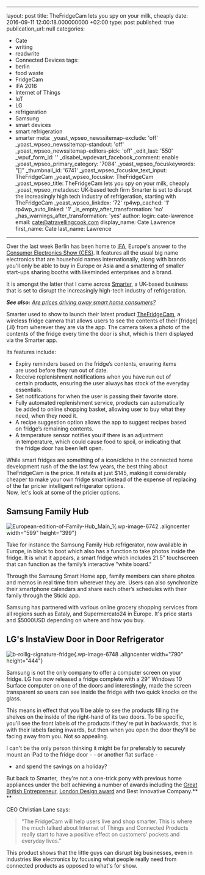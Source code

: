   - --
layout: post
title: TheFridgeCam lets you spy on your milk, cheaply
date: 2016-09-11 12:00:18.000000000 +02:00
type: post
published: true
publication_url: null
categories:
  - Cate
  - writing
  - readwrite
  - Connected Devices
tags:
  - berlin
  - food waste
  - FridgeCam
  - IFA 2016
  - Internet of Things
  - IoT
  - LG
  - refrigeration
  - Samsung
  - smart devices
  - smart refrigeration
  - smarter
meta:
  _yoast_wpseo_newssitemap-exclude: 'off'
  _yoast_wpseo_newssitemap-standout: 'off'
  _yoast_wpseo_newssitemap-editors-pick: 'off'
  _edit_last: '550'
  _wpuf_form_id: ''
  _disabel_wpdevart_facebook_comment: enable
  _yoast_wpseo_primary_category: '7084'
  _yoast_wpseo_focuskeywords: "[]"
  _thumbnail_id: '6741'
  _yoast_wpseo_focuskw_text_input: TheFridgeCam
  _yoast_wpseo_focuskw: TheFridgeCam
  _yoast_wpseo_title: TheFridgeCam lets you spy on your milk, cheaply
  _yoast_wpseo_metadesc: UK-based tech firm Smarter is set to disrupt the increasingly
    high tech industry of refrigeration, starting with TheFridgeCam
  _yoast_wpseo_linkdex: '72'
  rp4wp_cached: '1'
  rp4wp_auto_linked: '1'
  _is_empty_after_transformation: 'no'
  _has_warnings_after_transformation: 'yes'
author:
  login: cate-lawrence
  email: cate@atravellingcook.com
  display_name: Cate Lawrence
  first_name: Cate
  last_name: Lawrence
---
Over the last week Berlin has been home to
[IFA](http://www.ifa-berlin.de/), Europe's answer to the [Consumer
Electronics Show (CES)](https://www.ces.tech/). It features all the
usual big name electronics that are household names internationally,
along with brands you'll only be able to buy in Europe or Asia and a
smattering of smaller start-ups sharing booths with likeminded
enterprises and a brand.

It is amongst the latter that I came across
[Smarter](http://smarter.am/), a UK-based business that is set to
disrupt the increasingly high-tech industry of refrigeration.

***See also:*** [*Are prices driving away smart home
consumers?*](https://readwrite.com/2016/07/14/smart-home-gadgets-too-expensive-vl4/)

Smarter used to show to launch their latest product
[TheFridgeCam](http://fridgecam.squarespace.com/#details-1), a wireless
fridge camera that allows users to see the contents of their
[fridge]{.il} from wherever they are via the app. The camera takes a
photo of the contents of the fridge every time the door is shut, which
is them displayed via the Smarter app.

Its features include:

-   Expiry reminders based on the fridge’s contents, ensuring items
    are used before they run out of date.
-   Receive replenishment notifications when you have run out of
    certain products, ensuring the user always has stock of the everyday
    essentials.
-   Set notifications for when the user is passing their favorite store.
-   Fully automated replenishment service, products can automatically
    be added to online shopping basket, allowing user to buy what they
    need, when they need it.
-   A recipe suggestion option allows the app to suggest recipes based
    on fridge’s remaining contents.
-   A temperature sensor notifies you if there is an adjustment
    in temperature, which could cause food to spoil, or indicating that
    the fridge door has been left open.

While smart fridges are something of a icon/cliche in the connected home
development rush of the the last few years, the best thing about
TheFridgeCam is the price. It retails at just \$145, making it
considerably cheaper to make your own fridge smart instead of the
expense of replacing of the far pricier intelligent refrigerator
options.\
Now, let's look at some of the pricier options.

<div>

Samsung Family Hub
------------------

![European-edition-of-Family-Hub\_Main\_1](rw-import/European-edition-of-Family-Hub_Main_1.jpg){.wp-image-6742
.aligncenter width="599" height="399"}

Take for instance the Samsung Family Hub refrigerator, now available in
Europe, in black to boot which also has a function to take photos inside
the fridge. It is what it appears, a smart fridge which includes 21.5"
touchscreen that can function as the family’s interactive "white board."

Through the Samsung Smart Home app, family members can share photos and
memos in real time from wherever they are. Users can also synchronize
their smartphone calendars and share each other’s schedules with their
family through the Sticki app.

Samsung has partnered with various online grocery shopping services from
all regions such as Eataly, and Supermercato24 in Europe. It's price
starts and \$5000USD depending on where and how you buy.

</div>

<div id="pageContainer2" class="page">

<div class="textLayer">

<div>

LG's InstaView Door in Door Refrigerator
----------------------------------------

![b-rolllg-signature-fridge](rw-import/b-rolllg-signature-fridge-1024x576.jpg){.wp-image-6748
.aligncenter width="790" height="444"}

Samsung is not the only company to offer a computer screen on your
fridge. LG has now released a fridge complete with a 29" Windows 10
Surface computer on one of the doors and interestingly, made the screen
transparent so users can see inside the fridge with two quick knocks on
the glass.

This means in effect that you'll be able to see the products filling the
shelves on the inside of the right-hand of its two doors. To be
specific, you'll see the front labels of the products if they're put in
backwards, that is with their labels facing inwards, but then when you
open the door they'll be facing away from you. Not so appealing.

</div>

<div>

I can't be the only person thinking it might be far preferably to
securely mount an iPad to the fridge door - - or another flat surface -
- and spend the savings on a holiday?

But back to Smarter,  they're not a one-trick pony with previous home
appliances under the belt achieving a number of awards including
the [Great British
Entrepreneur](http://www.greatbritishentrepreneurawards.com/2015-winners/),
[London Design
award](https://design100.com/LON15/winners_list.asp?studio=Smarter%20Applications%20Ltd)
and Best Innovative Company.**\
**

CEO Christian Lane says:

> “The FridgeCam will help users live and shop smarter. This is where
> the much talked about Internet of Things and Connected Products really
> start to have a positive effect on customers’ pockets and everyday
> lives."

This product shows that the little guys can disrupt big businesses, even
in industries like electronics by focusing what people really need from
connected products as opposed to what's for show.

</div>

</div>

</div>
